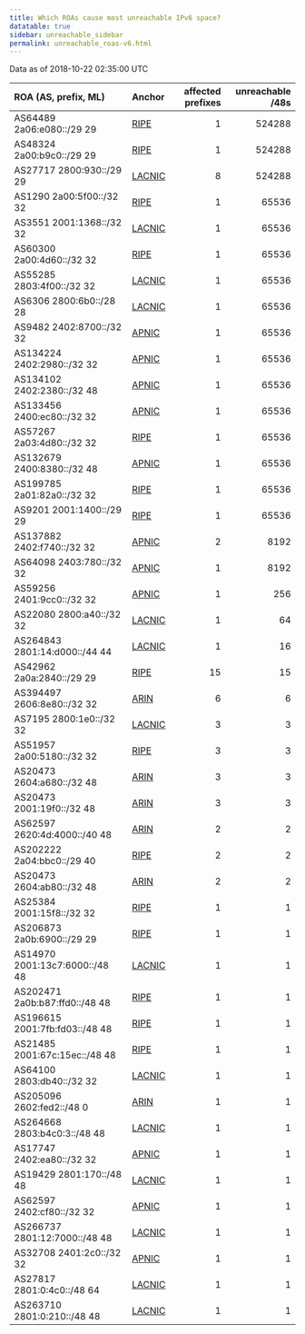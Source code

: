```yaml
---
title: Which ROAs cause most unreachable IPv6 space?
datatable: true
sidebar: unreachable_sidebar
permalink: unreachable_roas-v6.html
---
```


Data as of 2018-10-22 02:35:00 UTC


<div class="datatable-begin"></div>

| ROA (AS, prefix, ML)           | Anchor                                         |   affected prefixes |   unreachable /48s |
|:-------------------------------|:-----------------------------------------------|--------------------:|-------------------:|
| AS64489 2a06:e080::/29 29      | [RIPE](unreachable_RIPE_NCC_RPKI_Root-v6.html) |                   1 |             524288 |
| AS48324 2a00:b9c0::/29 29      | [RIPE](unreachable_RIPE_NCC_RPKI_Root-v6.html) |                   1 |             524288 |
| AS27717 2800:930::/29 29       | [LACNIC](unreachable_LACNIC_RPKI_Root-v6.html) |                   8 |             524288 |
| AS1290 2a00:5f00::/32 32       | [RIPE](unreachable_RIPE_NCC_RPKI_Root-v6.html) |                   1 |              65536 |
| AS3551 2001:1368::/32 32       | [LACNIC](unreachable_LACNIC_RPKI_Root-v6.html) |                   1 |              65536 |
| AS60300 2a00:4d60::/32 32      | [RIPE](unreachable_RIPE_NCC_RPKI_Root-v6.html) |                   1 |              65536 |
| AS55285 2803:4f00::/32 32      | [LACNIC](unreachable_LACNIC_RPKI_Root-v6.html) |                   1 |              65536 |
| AS6306 2800:6b0::/28 28        | [LACNIC](unreachable_LACNIC_RPKI_Root-v6.html) |                   1 |              65536 |
| AS9482 2402:8700::/32 32       | [APNIC](unreachable_APNIC_RPKI_Root-v6.html)   |                   1 |              65536 |
| AS134224 2402:2980::/32 32     | [APNIC](unreachable_APNIC_RPKI_Root-v6.html)   |                   1 |              65536 |
| AS134102 2402:2380::/32 48     | [APNIC](unreachable_APNIC_RPKI_Root-v6.html)   |                   1 |              65536 |
| AS133456 2400:ec80::/32 32     | [APNIC](unreachable_APNIC_RPKI_Root-v6.html)   |                   1 |              65536 |
| AS57267 2a03:4d80::/32 32      | [RIPE](unreachable_RIPE_NCC_RPKI_Root-v6.html) |                   1 |              65536 |
| AS132679 2400:8380::/32 48     | [APNIC](unreachable_APNIC_RPKI_Root-v6.html)   |                   1 |              65536 |
| AS199785 2a01:82a0::/32 32     | [RIPE](unreachable_RIPE_NCC_RPKI_Root-v6.html) |                   1 |              65536 |
| AS9201 2001:1400::/29 29       | [RIPE](unreachable_RIPE_NCC_RPKI_Root-v6.html) |                   1 |              65536 |
| AS137882 2402:f740::/32 32     | [APNIC](unreachable_APNIC_RPKI_Root-v6.html)   |                   2 |               8192 |
| AS64098 2403:780::/32 32       | [APNIC](unreachable_APNIC_RPKI_Root-v6.html)   |                   1 |               8192 |
| AS59256 2401:9cc0::/32 32      | [APNIC](unreachable_APNIC_RPKI_Root-v6.html)   |                   1 |                256 |
| AS22080 2800:a40::/32 32       | [LACNIC](unreachable_LACNIC_RPKI_Root-v6.html) |                   1 |                 64 |
| AS264843 2801:14:d000::/44 44  | [LACNIC](unreachable_LACNIC_RPKI_Root-v6.html) |                   1 |                 16 |
| AS42962 2a0a:2840::/29 29      | [RIPE](unreachable_RIPE_NCC_RPKI_Root-v6.html) |                  15 |                 15 |
| AS394497 2606:8e80::/32 32     | [ARIN](unreachable_ARIN-v6.html)               |                   6 |                  6 |
| AS7195 2800:1e0::/32 32        | [LACNIC](unreachable_LACNIC_RPKI_Root-v6.html) |                   3 |                  3 |
| AS51957 2a00:5180::/32 32      | [RIPE](unreachable_RIPE_NCC_RPKI_Root-v6.html) |                   3 |                  3 |
| AS20473 2604:a680::/32 48      | [ARIN](unreachable_ARIN-v6.html)               |                   3 |                  3 |
| AS20473 2001:19f0::/32 48      | [ARIN](unreachable_ARIN-v6.html)               |                   3 |                  3 |
| AS62597 2620:4d:4000::/40 48   | [ARIN](unreachable_ARIN-v6.html)               |                   2 |                  2 |
| AS202222 2a04:bbc0::/29 40     | [RIPE](unreachable_RIPE_NCC_RPKI_Root-v6.html) |                   2 |                  2 |
| AS20473 2604:ab80::/32 48      | [ARIN](unreachable_ARIN-v6.html)               |                   2 |                  2 |
| AS25384 2001:15f8::/32 32      | [RIPE](unreachable_RIPE_NCC_RPKI_Root-v6.html) |                   1 |                  1 |
| AS206873 2a0b:6900::/29 29     | [RIPE](unreachable_RIPE_NCC_RPKI_Root-v6.html) |                   1 |                  1 |
| AS14970 2001:13c7:6000::/48 48 | [LACNIC](unreachable_LACNIC_RPKI_Root-v6.html) |                   1 |                  1 |
| AS202471 2a0b:b87:ffd0::/48 48 | [RIPE](unreachable_RIPE_NCC_RPKI_Root-v6.html) |                   1 |                  1 |
| AS196615 2001:7fb:fd03::/48 48 | [RIPE](unreachable_RIPE_NCC_RPKI_Root-v6.html) |                   1 |                  1 |
| AS21485 2001:67c:15ec::/48 48  | [RIPE](unreachable_RIPE_NCC_RPKI_Root-v6.html) |                   1 |                  1 |
| AS64100 2803:db40::/32 32      | [LACNIC](unreachable_LACNIC_RPKI_Root-v6.html) |                   1 |                  1 |
| AS205096 2602:fed2::/48 0      | [ARIN](unreachable_ARIN-v6.html)               |                   1 |                  1 |
| AS264668 2803:b4c0:3::/48 48   | [LACNIC](unreachable_LACNIC_RPKI_Root-v6.html) |                   1 |                  1 |
| AS17747 2402:ea80::/32 32      | [APNIC](unreachable_APNIC_RPKI_Root-v6.html)   |                   1 |                  1 |
| AS19429 2801:170::/48 48       | [LACNIC](unreachable_LACNIC_RPKI_Root-v6.html) |                   1 |                  1 |
| AS62597 2402:cf80::/32 32      | [APNIC](unreachable_APNIC_RPKI_Root-v6.html)   |                   1 |                  1 |
| AS266737 2801:12:7000::/48 48  | [LACNIC](unreachable_LACNIC_RPKI_Root-v6.html) |                   1 |                  1 |
| AS32708 2401:2c0::/32 32       | [APNIC](unreachable_APNIC_RPKI_Root-v6.html)   |                   1 |                  1 |
| AS27817 2801:0:4c0::/48 64     | [LACNIC](unreachable_LACNIC_RPKI_Root-v6.html) |                   1 |                  1 |
| AS263710 2801:0:210::/48 48    | [LACNIC](unreachable_LACNIC_RPKI_Root-v6.html) |                   1 |                  1 |

<div class="datatable-end"></div>